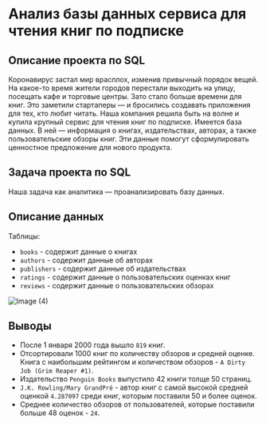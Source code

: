 # Анализ базы данных сервиса для чтения книг по подписке

## Описание проекта по SQL 
Коронавирус застал мир врасплох, изменив привычный порядок вещей. На какое-то время жители городов перестали выходить на улицу, посещать кафе и торговые центры. Зато стало больше времени для книг. Это заметили стартаперы — и бросились создавать приложения для тех, кто любит читать.
Наша компания решила быть на волне и купила крупный сервис для чтения книг по подписке. 
Имеется база данных. В ней — информация о книгах, издательствах, авторах, а также пользовательские обзоры книг. Эти данные помогут сформулировать ценностное предложение для нового продукта.

## Задача проекта по SQL
Наша задача как аналитика — проанализировать базу данных.

## Описание данных 
Таблицы:
- `books` - содержит данные о книгах
- `authors` - содержит данные об авторах
- `publishers` - содержит данные об издательствах
- `ratings` - содержит данные о пользовательских оценках книг
- `reviews` - содержит данные о пользовательских обзорах

![Image (4)](https://pictures.s3.yandex.net/resources/scheme_1589269096.png)

## Выводы 
- После 1 января 2000 года вышло `819` книг.
- Отсортировали 1000 книг по количеству обзоров и средней оценке. Книга с наибольшим рейтингом и количеством обзоров - `A Dirty Job (Grim Reaper #1)`.
- Издательство `Penguin Books` выпустило 42 книги толще 50 страниц.
- `J.K. Rowling/Mary GrandPré` - aвтор книг с самой высокой средней оценкой `4.287097` среди книг, которым поставили 50 и более оценок.
- Среднее количество обзоров от пользователей, которые поставили больше 48 оценок - `24`.
